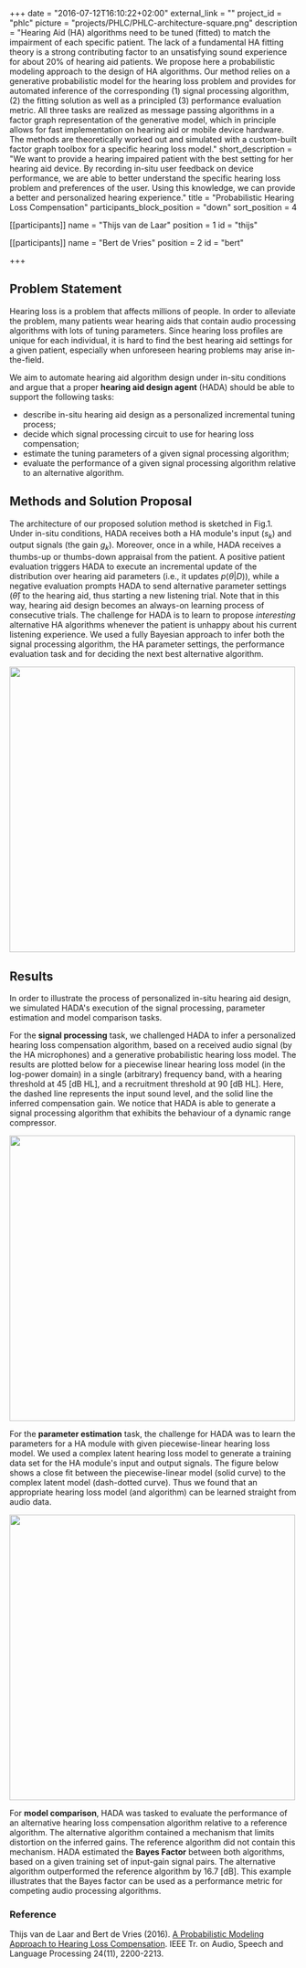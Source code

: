 +++
date = "2016-07-12T16:10:22+02:00"
external_link = ""
project_id = "phlc"
picture = "projects/PHLC/PHLC-architecture-square.png"
description = "Hearing Aid (HA) algorithms need to be tuned (fitted) to match the impairment of each specific patient. The lack of a fundamental HA fitting theory is a strong contributing factor to an unsatisfying sound experience for about 20% of hearing aid patients. We propose here a probabilistic modeling approach to the design of HA algorithms. Our method relies on a generative probabilistic model for the hearing loss problem and provides for automated inference of the corresponding (1) signal processing algorithm, (2) the fitting solution as well as a principled (3) performance evaluation metric. All three tasks are realized as message passing algorithms in a factor graph representation of the generative model, which in principle allows for fast implementation on hearing aid or mobile device hardware. The methods are theoretically worked out and simulated with a custom-built factor graph toolbox for a specific hearing loss model."
short_description = "We want to provide a hearing impaired patient with the best setting for her hearing aid device. By recording in-situ user feedback on device performance, we are able to better understand the specific hearing loss problem and preferences of the user. Using this knowledge, we can provide a better and personalized hearing experience."
title = "Probabilistic Hearing Loss Compensation"
participants_block_position = "down"
sort_position = 4

[[participants]]
    name = "Thijs van de Laar"
    position = 1
    id = "thijs"

[[participants]]
    name = "Bert de Vries"
    position = 2
    id = "bert"

+++


## Problem Statement

Hearing loss is a problem that affects millions of people. In order to alleviate the problem, many patients wear hearing aids that contain audio processing algorithms with lots of tuning parameters. Since hearing loss profiles are unique for each individual, it is hard to find the best hearing aid settings for a given patient, especially when unforeseen hearing problems may arise in-the-field.

We aim to automate hearing aid algorithm design under in-situ conditions and argue that a proper **hearing aid design agent** (HADA) should be able to support the following tasks:

- describe in-situ hearing aid design as a personalized incremental tuning process;
- decide which signal processing circuit to use for hearing loss compensation;
- estimate the tuning parameters of a given signal processing algorithm;
- evaluate the performance of a given signal processing algorithm relative to an alternative algorithm.


## Methods and Solution Proposal

The architecture of our proposed solution method is sketched in Fig.1. Under in-situ conditions, HADA receives both a HA module's input ($s_k$) and output signals (the gain $g_k$). Moreover, once in a while, HADA receives a thumbs-up or thumbs-down appraisal from the patient. A positive patient evaluation triggers HADA to execute an incremental update of the distribution over hearing aid parameters (i.e., it updates $p(\theta|D)$), while a negative evaluation prompts HADA to send alternative parameter settings ($\hat \theta$) to the hearing aid, thus starting a new listening trial. Note that in this way, hearing aid design becomes an always-on learning process of consecutive trials. The challenge for HADA is to learn to propose _interesting_ alternative HA algorithms whenever the patient is unhappy about his current listening experience. We used a fully Bayesian approach to infer both the signal processing algorithm, the HA parameter settings, the performance evaluation task and for deciding the next best alternative algorithm.

<img src="/img/projects/PHLC/PHLC-architecture.png" width="500px">


## Results

In order to illustrate the process of personalized in-situ hearing aid design, we simulated HADA's execution of the signal processing, parameter estimation and model comparison tasks.

For the **signal processing** task, we challenged HADA to infer a personalized hearing loss compensation algorithm, based on a received audio signal (by the HA microphones) and a generative probabilistic hearing loss model. The results are plotted below for a piecewise linear hearing loss model (in the log-power domain) in a single (arbitrary) frequency band, with a hearing threshold at 45 [dB HL], and a recruitment threshold at 90 [dB HL]. Here, the dashed line represents the input sound level, and the solid line the inferred compensation gain. We notice that HADA is able to generate a signal processing algorithm that exhibits the behaviour of a dynamic range compressor.

<img src="/img/projects/PHLC/SP.png" width="500px">

For the **parameter estimation** task, the challenge for HADA was to learn the parameters for a HA module with given piecewise-linear hearing loss model. We used a complex latent hearing loss model to generate a training data set for the HA module's input and output signals. The figure below shows a close fit between the piecewise-linear model (solid curve) to the complex latent model (dash-dotted curve). Thus we found that an appropriate hearing loss model (and algorithm) can be learned straight from audio data.

<img src="/img/projects/PHLC/PE_fit.png" width="500px">

For **model comparison**, HADA was tasked to evaluate the performance of an alternative hearing loss compensation algorithm relative to a reference algorithm. The alternative algorithm contained a mechanism that limits distortion on the inferred gains. The reference algorithm did not contain this mechanism. HADA estimated the **Bayes Factor** between both algorithms, based on a given training set of input-gain signal pairs. The alternative algorithm outperformed the reference algorithm by 16.7 [dB]. This example illustrates that the Bayes factor can be used as a performance metric for competing audio processing algorithms.


### Reference
Thijs van de Laar and Bert de Vries (2016). [A Probabilistic Modeling Approach to Hearing Loss Compensation](https://arxiv.org/abs/1602.01345). IEEE Tr. on Audio, Speech and Language Processing 24(11), 2200-2213.
